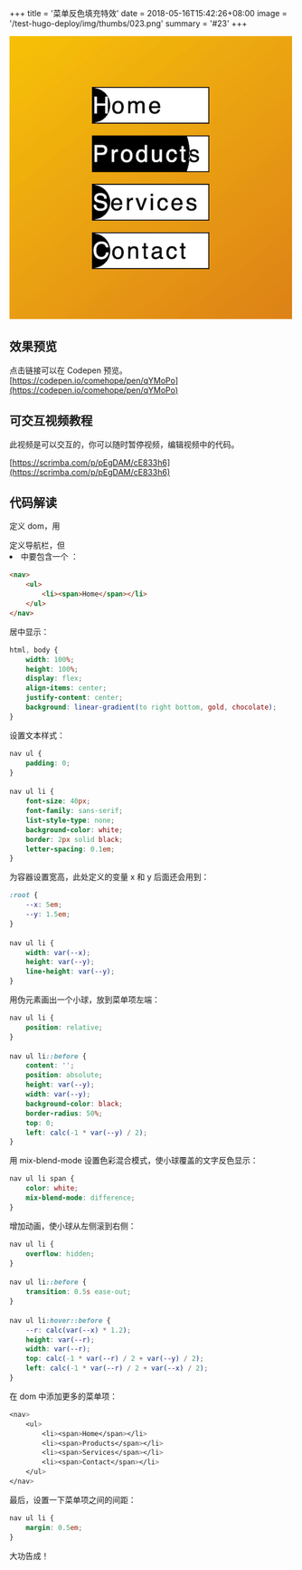 +++
title = '菜单反色填充特效'
date = 2018-05-16T15:42:26+08:00
image = '/test-hugo-deploy/img/thumbs/023.png'
summary = '#23'
+++

![](./work.png)

## 效果预览

点击链接可以在 Codepen 预览。
[https://codepen.io/comehope/pen/qYMoPo](https://codepen.io/comehope/pen/qYMoPo)

## 可交互视频教程

此视频是可以交互的，你可以随时暂停视频，编辑视频中的代码。

[https://scrimba.com/p/pEgDAM/cE833h6](https://scrimba.com/p/pEgDAM/cE833h6)

## 代码解读

定义 dom，用 <nav> 定义导航栏，但 <li> 中要包含一个 <span>：
```html
<nav>
	<ul>
		<li><span>Home</span></li>
	</ul>
</nav>
```

居中显示：
```css
html, body {
	width: 100%;
	height: 100%;
	display: flex;
	align-items: center;
	justify-content: center;
	background: linear-gradient(to right bottom, gold, chocolate);
}
```

设置文本样式：
```css
nav ul {
	padding: 0;
}

nav ul li {
	font-size: 40px;
	font-family: sans-serif;
	list-style-type: none;
	background-color: white;
	border: 2px solid black;
	letter-spacing: 0.1em;
}
```

为容器设置宽高，此处定义的变量 x 和 y 后面还会用到：
```css
:root {
	--x: 5em;
	--y: 1.5em;
}

nav ul li {
	width: var(--x);
	height: var(--y);
	line-height: var(--y);
}
```

用伪元素画出一个小球，放到菜单项左端：
```css
nav ul li {
	position: relative;
}

nav ul li::before {
	content: '';
	position: absolute;
	height: var(--y);
	width: var(--y);
	background-color: black;
	border-radius: 50%;
	top: 0;
	left: calc(-1 * var(--y) / 2);
}
```

用 mix-blend-mode 设置色彩混合模式，使小球覆盖的文字反色显示：
```css
nav ul li span {
	color: white;
	mix-blend-mode: difference;
}
```

增加动画，使小球从左侧滚到右侧：
```css
nav ul li {
	overflow: hidden;
}

nav ul li::before {
	transition: 0.5s ease-out;
}

nav ul li:hover::before {
	--r: calc(var(--x) * 1.2);
	height: var(--r);
	width: var(--r);
	top: calc(-1 * var(--r) / 2 + var(--y) / 2);
	left: calc(-1 * var(--r) / 2 + var(--x) / 2);
}
```

在 dom 中添加更多的菜单项：
```css
<nav>
	<ul>
		<li><span>Home</span></li>
		<li><span>Products</span></li>
		<li><span>Services</span></li>
		<li><span>Contact</span></li>
	</ul>
</nav>
```

最后，设置一下菜单项之间的间距：
```css
nav ul li {
	margin: 0.5em;
}
```

大功告成！
